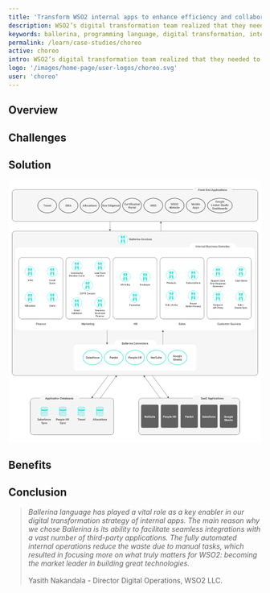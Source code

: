 ```yaml
---
title: 'Transform WSO2 internal apps to enhance efficiency and collaboration'
description: WSO2’s digital transformation team realized that they needed to modernize the company’s own internal applications to improve operational efficiency, collaboration, and productivity. To drive these efforts, the company leveraged the Ballerina language to achieve remarkable results and empower its workforce.
keywords: ballerina, programming language, digital transformation, internal apps, wso2
permalink: /learn/case-studies/choreo
active: choreo
intro: WSO2’s digital transformation team realized that they needed to modernize the company’s own internal applications to improve operational efficiency, collaboration, and productivity. To drive these efforts, the company leveraged the Ballerina language to achieve remarkable results and empower its workforce.
logo: '/images/home-page/user-logos/choreo.svg'
user: 'choreo'
---
```


## Overview

## Challenges

## Solution

<img src="/images/case-studies/wso2-internal-apps.png" alt="WSO2 internal apps solution">

## Benefits

## Conclusion

>*Ballerina language has played a vital role as a key enabler in our digital transformation strategy of internal apps. The main reason why we chose Ballerina is its ability to facilitate seamless integrations with a vast number of third-party applications. The fully automated internal operations reduce the waste due to manual tasks, which resulted in focusing more on what truly matters for WSO2: becoming the market leader in building great technologies.*<br/><br/>Yasith Nakandala - Director Digital Operations, WSO2 LLC.
